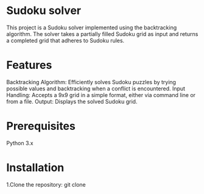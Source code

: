# Sudoku solver
This project is a Sudoku solver implemented using the backtracking algorithm. The solver takes a partially filled Sudoku grid as input and returns a completed grid that adheres to Sudoku rules.

# Features
Backtracking Algorithm: Efficiently solves Sudoku puzzles by trying possible values and backtracking when a conflict is encountered.
Input Handling: Accepts a 9x9 grid in a simple format, either via command line or from a file.
Output: Displays the solved Sudoku grid.

# Prerequisites
Python 3.x

# Installation
1.Clone the repository:
      git clone 
